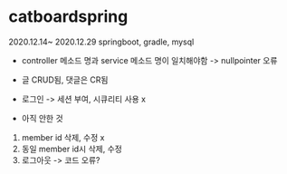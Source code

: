 # catboardspring

2020.12.14~ 2020.12.29
springboot, gradle, mysql


- controller 메소드 명과 service 메소드 명이 일치해야함  -> nullpointer 오류 
- 글 CRUD됨, 댓글은 CR됨
- 로그인 -> 세션 부여, 시큐리티 사용 x



- 아직 안한 것
1. member id 삭제, 수정 x
2. 동일 member id시 삭제, 수정 
3. 로그아웃 -> 코드 오류?
